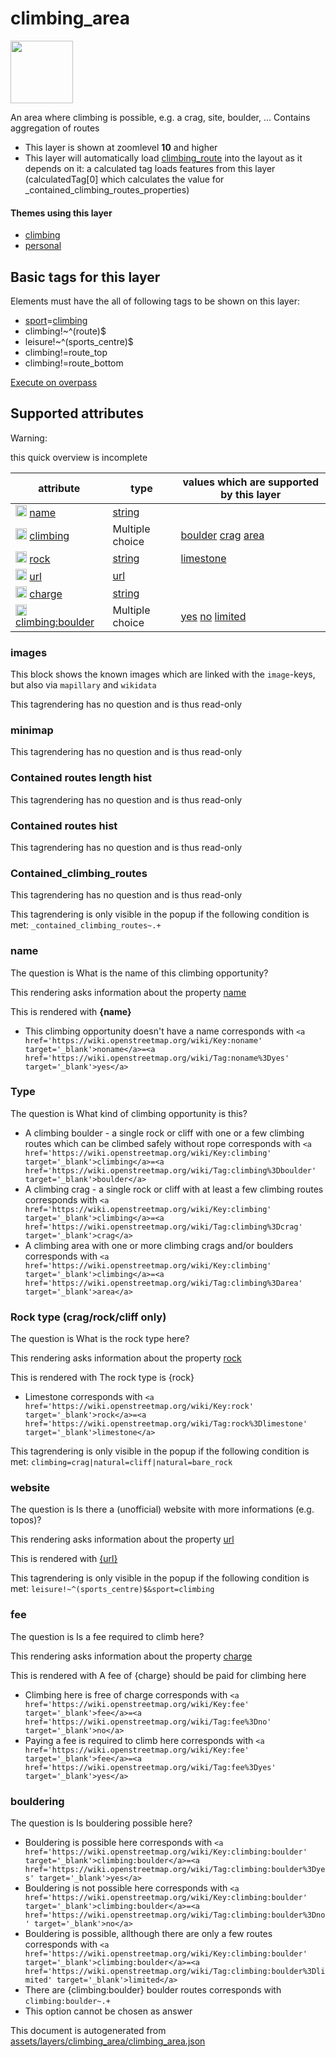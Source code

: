 

 climbing_area 
===============



<img src='https://mapcomplete.osm.be/./assets/themes/climbing/climbing_no_rope.svg' height="100px"> 

An area where climbing is possible, e.g. a crag, site, boulder, … Contains aggregation of routes






  - This layer is shown at zoomlevel **10** and higher
  - This layer will automatically load  [climbing_route](./climbing_route.md)  into the layout as it depends on it:  a calculated tag loads features from this layer (calculatedTag[0] which calculates the value for _contained_climbing_routes_properties)




#### Themes using this layer 





  - [climbing](https://mapcomplete.osm.be/climbing)
  - [personal](https://mapcomplete.osm.be/personal)




 Basic tags for this layer 
---------------------------



Elements must have the all of following tags to be shown on this layer:



  - <a href='https://wiki.openstreetmap.org/wiki/Key:sport' target='_blank'>sport</a>=<a href='https://wiki.openstreetmap.org/wiki/Tag:sport%3Dclimbing' target='_blank'>climbing</a>
  - climbing!~^(route)$
  - leisure!~^(sports_centre)$
  - climbing!=route_top
  - climbing!=route_bottom


[Execute on overpass](http://overpass-turbo.eu/?Q=%5Bout%3Ajson%5D%5Btimeout%3A90%5D%3B(%20%20%20%20nwr%5B%22sport%22%3D%22climbing%22%5D%5B%22climbing%22!~%22%5E(route)%24%22%5D%5B%22climbing%22!%3D%22route_top%22%5D%5B%22climbing%22!%3D%22route_bottom%22%5D%5B%22leisure%22!~%22%5E(sports_centre)%24%22%5D(%7B%7Bbbox%7D%7D)%3B%0A)%3Bout%20body%3B%3E%3Bout%20skel%20qt%3B)



 Supported attributes 
----------------------



Warning: 

this quick overview is incomplete



attribute | type | values which are supported by this layer
----------- | ------ | ------------------------------------------
[<img src='https://mapcomplete.osm.be/assets/svg/statistics.svg' height='18px'>](https://taginfo.openstreetmap.org/keys/name#values) [name](https://wiki.openstreetmap.org/wiki/Key:name) | [string](../SpecialInputElements.md#string) | [](https://wiki.openstreetmap.org/wiki/Tag:name%3D)
[<img src='https://mapcomplete.osm.be/assets/svg/statistics.svg' height='18px'>](https://taginfo.openstreetmap.org/keys/climbing#values) [climbing](https://wiki.openstreetmap.org/wiki/Key:climbing) | Multiple choice | [boulder](https://wiki.openstreetmap.org/wiki/Tag:climbing%3Dboulder) [crag](https://wiki.openstreetmap.org/wiki/Tag:climbing%3Dcrag) [area](https://wiki.openstreetmap.org/wiki/Tag:climbing%3Darea)
[<img src='https://mapcomplete.osm.be/assets/svg/statistics.svg' height='18px'>](https://taginfo.openstreetmap.org/keys/rock#values) [rock](https://wiki.openstreetmap.org/wiki/Key:rock) | [string](../SpecialInputElements.md#string) | [limestone](https://wiki.openstreetmap.org/wiki/Tag:rock%3Dlimestone)
[<img src='https://mapcomplete.osm.be/assets/svg/statistics.svg' height='18px'>](https://taginfo.openstreetmap.org/keys/url#values) [url](https://wiki.openstreetmap.org/wiki/Key:url) | [url](../SpecialInputElements.md#url) | 
[<img src='https://mapcomplete.osm.be/assets/svg/statistics.svg' height='18px'>](https://taginfo.openstreetmap.org/keys/charge#values) [charge](https://wiki.openstreetmap.org/wiki/Key:charge) | [string](../SpecialInputElements.md#string) | [](https://wiki.openstreetmap.org/wiki/Tag:charge%3D)
[<img src='https://mapcomplete.osm.be/assets/svg/statistics.svg' height='18px'>](https://taginfo.openstreetmap.org/keys/climbing:boulder#values) [climbing:boulder](https://wiki.openstreetmap.org/wiki/Key:climbing:boulder) | Multiple choice | [yes](https://wiki.openstreetmap.org/wiki/Tag:climbing:boulder%3Dyes) [no](https://wiki.openstreetmap.org/wiki/Tag:climbing:boulder%3Dno) [limited](https://wiki.openstreetmap.org/wiki/Tag:climbing:boulder%3Dlimited)




### images 



This block shows the known images which are linked with the `image`-keys, but also via `mapillary` and `wikidata`

This tagrendering has no question and is thus read-only





### minimap 



This tagrendering has no question and is thus read-only





### Contained routes length hist 



This tagrendering has no question and is thus read-only





### Contained routes hist 



This tagrendering has no question and is thus read-only





### Contained_climbing_routes 



This tagrendering has no question and is thus read-only



This tagrendering is only visible in the popup if the following condition is met: `_contained_climbing_routes~.+`



### name 



The question is  What is the name of this climbing opportunity?

This rendering asks information about the property  [name](https://wiki.openstreetmap.org/wiki/Key:name) 

This is rendered with  <strong>{name}</strong>





  - This climbing opportunity doesn't have a name  corresponds with  `<a href='https://wiki.openstreetmap.org/wiki/Key:noname' target='_blank'>noname</a>=<a href='https://wiki.openstreetmap.org/wiki/Tag:noname%3Dyes' target='_blank'>yes</a>`




### Type 



The question is  What kind of climbing opportunity is this?





  - A climbing boulder - a single rock or cliff with one or a few climbing routes which can be climbed safely without rope  corresponds with  `<a href='https://wiki.openstreetmap.org/wiki/Key:climbing' target='_blank'>climbing</a>=<a href='https://wiki.openstreetmap.org/wiki/Tag:climbing%3Dboulder' target='_blank'>boulder</a>`
  - A climbing crag - a single rock or cliff with at least a few climbing routes  corresponds with  `<a href='https://wiki.openstreetmap.org/wiki/Key:climbing' target='_blank'>climbing</a>=<a href='https://wiki.openstreetmap.org/wiki/Tag:climbing%3Dcrag' target='_blank'>crag</a>`
  - A climbing area with one or more climbing crags and/or boulders  corresponds with  `<a href='https://wiki.openstreetmap.org/wiki/Key:climbing' target='_blank'>climbing</a>=<a href='https://wiki.openstreetmap.org/wiki/Tag:climbing%3Darea' target='_blank'>area</a>`




### Rock type (crag/rock/cliff only) 



The question is  What is the rock type here?

This rendering asks information about the property  [rock](https://wiki.openstreetmap.org/wiki/Key:rock) 

This is rendered with  The rock type is {rock}





  - Limestone  corresponds with  `<a href='https://wiki.openstreetmap.org/wiki/Key:rock' target='_blank'>rock</a>=<a href='https://wiki.openstreetmap.org/wiki/Tag:rock%3Dlimestone' target='_blank'>limestone</a>`


This tagrendering is only visible in the popup if the following condition is met: `climbing=crag|natural=cliff|natural=bare_rock`



### website 



The question is  Is there a (unofficial) website with more informations (e.g. topos)?

This rendering asks information about the property  [url](https://wiki.openstreetmap.org/wiki/Key:url) 

This is rendered with  <a href='{url}' target='_blank'>{url}</a>



This tagrendering is only visible in the popup if the following condition is met: `leisure!~^(sports_centre)$&sport=climbing`



### fee 



The question is  Is a fee required to climb here?

This rendering asks information about the property  [charge](https://wiki.openstreetmap.org/wiki/Key:charge) 

This is rendered with  A fee of {charge} should be paid for climbing here





  - Climbing here is free of charge  corresponds with  `<a href='https://wiki.openstreetmap.org/wiki/Key:fee' target='_blank'>fee</a>=<a href='https://wiki.openstreetmap.org/wiki/Tag:fee%3Dno' target='_blank'>no</a>`
  - Paying a fee is required to climb here  corresponds with  `<a href='https://wiki.openstreetmap.org/wiki/Key:fee' target='_blank'>fee</a>=<a href='https://wiki.openstreetmap.org/wiki/Tag:fee%3Dyes' target='_blank'>yes</a>`




### bouldering 



The question is  Is bouldering possible here?





  - Bouldering is possible here  corresponds with  `<a href='https://wiki.openstreetmap.org/wiki/Key:climbing:boulder' target='_blank'>climbing:boulder</a>=<a href='https://wiki.openstreetmap.org/wiki/Tag:climbing:boulder%3Dyes' target='_blank'>yes</a>`
  - Bouldering is not possible here  corresponds with  `<a href='https://wiki.openstreetmap.org/wiki/Key:climbing:boulder' target='_blank'>climbing:boulder</a>=<a href='https://wiki.openstreetmap.org/wiki/Tag:climbing:boulder%3Dno' target='_blank'>no</a>`
  - Bouldering is possible, allthough there are only a few routes  corresponds with  `<a href='https://wiki.openstreetmap.org/wiki/Key:climbing:boulder' target='_blank'>climbing:boulder</a>=<a href='https://wiki.openstreetmap.org/wiki/Tag:climbing:boulder%3Dlimited' target='_blank'>limited</a>`
  - There are {climbing:boulder} boulder routes  corresponds with  `climbing:boulder~.+`
  - This option cannot be chosen as answer
 

This document is autogenerated from [assets/layers/climbing_area/climbing_area.json](https://github.com/pietervdvn/MapComplete/blob/develop/assets/layers/climbing_area/climbing_area.json)